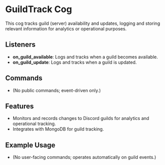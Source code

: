 # GuildTrack Cog

This cog tracks guild (server) availability and updates, logging and storing relevant information for analytics or operational purposes.

## Listeners

- **on_guild_available**: Logs and tracks when a guild becomes available.
- **on_guild_update**: Logs and tracks when a guild is updated.

## Commands

- (No public commands; event-driven only.)

## Features

- Monitors and records changes to Discord guilds for analytics and operational tracking.
- Integrates with MongoDB for guild tracking.

## Example Usage

- (No user-facing commands; operates automatically on guild events.)
